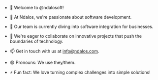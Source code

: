 - 👋 Welcome to @ndalosoft!

- 👀 At Ndalos, we're passionate about software development.

- 🌱 Our team is currently diving into software integration for businesses.

- 💞 We're eager to collaborate on innovative projects that push the boundaries of technology.

- 📫 Get in touch with us at info@ndalos.com.

- 😄 Pronouns: We use they/them.

- ⚡ Fun fact: We love turning complex challenges into simple solutions!

<!---
ndalosoft/ndalosoft is a ✨ special ✨ repository because its `README.md` (this file) appears on your GitHub profile.
You can click the Preview link to take a look at your changes.
--->
